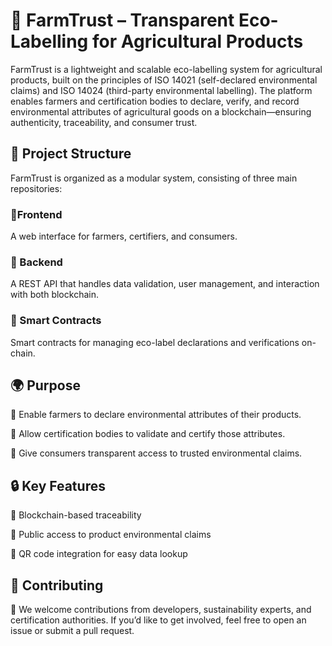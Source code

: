 # 🌱 FarmTrust – Transparent Eco-Labelling for Agricultural Products

FarmTrust is a lightweight and scalable eco-labelling system for agricultural products, built on the principles of ISO 14021 (self-declared environmental claims) and ISO 14024 (third-party environmental labelling). The platform enables farmers and certification bodies to declare, verify, and record environmental attributes of agricultural goods on a blockchain—ensuring authenticity, traceability, and consumer trust.

## 🧩 Project Structure

FarmTrust is organized as a modular system, consisting of three main repositories:

### 🔸Frontend
A web interface for farmers, certifiers, and consumers.

### 🔸 Backend 
A REST API that handles data validation, user management, and interaction with both blockchain.

### 🔸 Smart Contracts  
Smart contracts for managing eco-label declarations and verifications on-chain.

## 🌍 Purpose
🔸 Enable farmers to declare environmental attributes of their products.

🔸 Allow certification bodies to validate and certify those attributes.

🔸 Give consumers transparent access to trusted environmental claims.


## 🔒 Key Features

🔸 Blockchain-based traceability

🔸 Public access to product environmental claims

🔸 QR code integration for easy data lookup


## 🚀 Contributing

🔸 We welcome contributions from developers, sustainability experts, and certification authorities. If you’d like to get involved, feel free to open an issue or submit a pull request.
